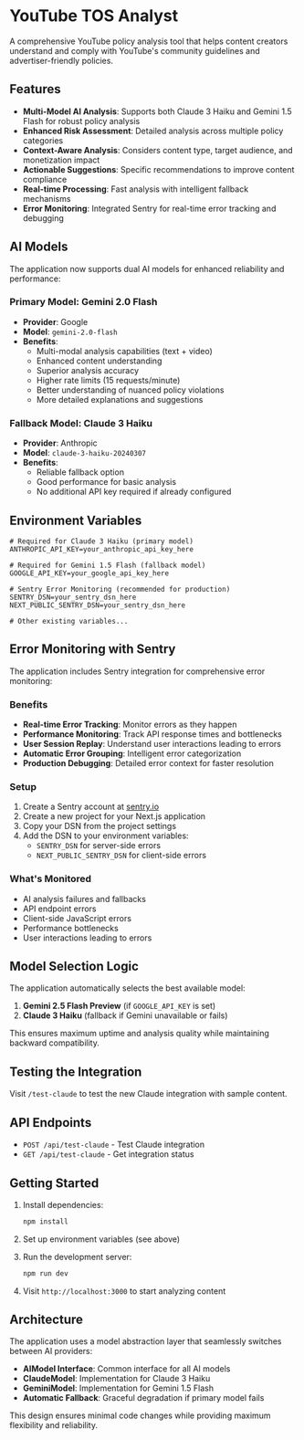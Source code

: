 # YouTube TOS Analyst

A comprehensive YouTube policy analysis tool that helps content creators understand and comply with YouTube's community guidelines and advertiser-friendly policies.

## Features

- **Multi-Model AI Analysis**: Supports both Claude 3 Haiku and Gemini 1.5 Flash for robust policy analysis
- **Enhanced Risk Assessment**: Detailed analysis across multiple policy categories
- **Context-Aware Analysis**: Considers content type, target audience, and monetization impact
- **Actionable Suggestions**: Specific recommendations to improve content compliance
- **Real-time Processing**: Fast analysis with intelligent fallback mechanisms
- **Error Monitoring**: Integrated Sentry for real-time error tracking and debugging

## AI Models

The application now supports dual AI models for enhanced reliability and performance:

### Primary Model: Gemini 2.0 Flash
- **Provider**: Google
- **Model**: `gemini-2.0-flash`
- **Benefits**: 
  - Multi-modal analysis capabilities (text + video)
  - Enhanced content understanding
  - Superior analysis accuracy
  - Higher rate limits (15 requests/minute)
  - Better understanding of nuanced policy violations
  - More detailed explanations and suggestions

### Fallback Model: Claude 3 Haiku
- **Provider**: Anthropic
- **Model**: `claude-3-haiku-20240307`
- **Benefits**: 
  - Reliable fallback option
  - Good performance for basic analysis
  - No additional API key required if already configured

## Environment Variables

```env
# Required for Claude 3 Haiku (primary model)
ANTHROPIC_API_KEY=your_anthropic_api_key_here

# Required for Gemini 1.5 Flash (fallback model)
GOOGLE_API_KEY=your_google_api_key_here

# Sentry Error Monitoring (recommended for production)
SENTRY_DSN=your_sentry_dsn_here
NEXT_PUBLIC_SENTRY_DSN=your_sentry_dsn_here

# Other existing variables...
```

## Error Monitoring with Sentry

The application includes Sentry integration for comprehensive error monitoring:

### Benefits
- **Real-time Error Tracking**: Monitor errors as they happen
- **Performance Monitoring**: Track API response times and bottlenecks
- **User Session Replay**: Understand user interactions leading to errors
- **Automatic Error Grouping**: Intelligent error categorization
- **Production Debugging**: Detailed error context for faster resolution

### Setup
1. Create a Sentry account at [sentry.io](https://sentry.io)
2. Create a new project for your Next.js application
3. Copy your DSN from the project settings
4. Add the DSN to your environment variables:
   - `SENTRY_DSN` for server-side errors
   - `NEXT_PUBLIC_SENTRY_DSN` for client-side errors

### What's Monitored
- AI analysis failures and fallbacks
- API endpoint errors
- Client-side JavaScript errors
- Performance bottlenecks
- User interactions leading to errors

## Model Selection Logic

The application automatically selects the best available model:

1. **Gemini 2.5 Flash Preview** (if `GOOGLE_API_KEY` is set)
2. **Claude 3 Haiku** (fallback if Gemini unavailable or fails)

This ensures maximum uptime and analysis quality while maintaining backward compatibility.

## Testing the Integration

Visit `/test-claude` to test the new Claude integration with sample content.

## API Endpoints

- `POST /api/test-claude` - Test Claude integration
- `GET /api/test-claude` - Get integration status

## Getting Started

1. Install dependencies:
   ```bash
   npm install
   ```

2. Set up environment variables (see above)

3. Run the development server:
   ```bash
   npm run dev
   ```

4. Visit `http://localhost:3000` to start analyzing content

## Architecture

The application uses a model abstraction layer that seamlessly switches between AI providers:

- **AIModel Interface**: Common interface for all AI models
- **ClaudeModel**: Implementation for Claude 3 Haiku
- **GeminiModel**: Implementation for Gemini 1.5 Flash
- **Automatic Fallback**: Graceful degradation if primary model fails

This design ensures minimal code changes while providing maximum flexibility and reliability.